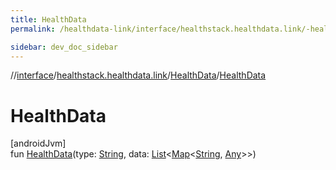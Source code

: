 ```yaml
---
title: HealthData
permalink: /healthdata-link/interface/healthstack.healthdata.link/-health-data/-health-data.html

sidebar: dev_doc_sidebar
---
```

//[interface](../../../interface.html)/[healthstack.healthdata.link](../index.html)/[HealthData](index.html)/[HealthData](-health-data.html)



# HealthData



[androidJvm]\
fun [HealthData](-health-data.html)(type: [String](https://kotlinlang.org/api/latest/jvm/stdlib/kotlin/-string/index.html), data: [List](https://kotlinlang.org/api/latest/jvm/stdlib/kotlin.collections/-list/index.html)&lt;[Map](https://kotlinlang.org/api/latest/jvm/stdlib/kotlin.collections/-map/index.html)&lt;[String](https://kotlinlang.org/api/latest/jvm/stdlib/kotlin/-string/index.html), [Any](https://kotlinlang.org/api/latest/jvm/stdlib/kotlin/-any/index.html)&gt;&gt;)




